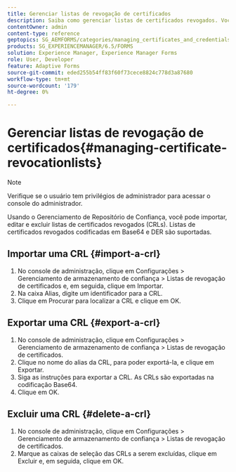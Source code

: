 ```yaml
---
title: Gerenciar listas de revogação de certificados
description: Saiba como gerenciar listas de certificados revogados. Você pode importar, editar e excluir listas de certificados revogados (CRLs) usando o Gerenciamento de Repositório de Confiança.
contentOwner: admin
content-type: reference
geptopics: SG_AEMFORMS/categories/managing_certificates_and_credentials
products: SG_EXPERIENCEMANAGER/6.5/FORMS
solution: Experience Manager, Experience Manager Forms
role: User, Developer
feature: Adaptive Forms
source-git-commit: eded255b54ff83f60f73cece8824c778d3a87680
workflow-type: tm+mt
source-wordcount: '179'
ht-degree: 0%

---
```


# Gerenciar listas de revogação de certificados{#managing-certificate-revocationlists}

>[!NOTE]
> 
> Verifique se o usuário tem privilégios de administrador para acessar o console do administrador.

Usando o Gerenciamento de Repositório de Confiança, você pode importar, editar e excluir listas de certificados revogados (CRLs). Listas de certificados revogados codificadas em Base64 e DER são suportadas.

## Importar uma CRL {#import-a-crl}

1. No console de administração, clique em Configurações > Gerenciamento de armazenamento de confiança > Listas de revogação de certificados e, em seguida, clique em Importar.
1. Na caixa Alias, digite um identificador para a CRL.
1. Clique em Procurar para localizar a CRL e clique em OK.

## Exportar uma CRL {#export-a-crl}

1. No console de administração, clique em Configurações > Gerenciamento de armazenamento de confiança > Listas de revogação de certificados.
1. Clique no nome do alias da CRL, para poder exportá-la, e clique em Exportar.
1. Siga as instruções para exportar a CRL. As CRLs são exportadas na codificação Base64.
1. Clique em OK.

## Excluir uma CRL {#delete-a-crl}

1. No console de administração, clique em Configurações > Gerenciamento de armazenamento de confiança > Listas de revogação de certificados.
1. Marque as caixas de seleção das CRLs a serem excluídas, clique em Excluir e, em seguida, clique em OK.
